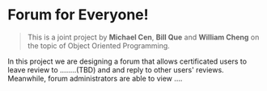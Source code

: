 # Forum for Everyone!

>This is a joint project by **Michael Cen**, **Bill Que** and **William Cheng** on the topic of Object Oriented Programming.

In this project we are designing a forum that allows certificated users to leave review to ........(TBD) and and reply to other users' reviews. Meanwhile, forum administrators are able to view ....
